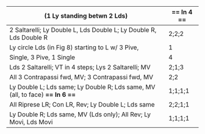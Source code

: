 |(1 Ly standing betwn 2 Lds) | == In 4 == |
|----|-----|
|2 Saltarelli; Ly Double L, Lds Double L; Ly Double R, Lds Double R |2;2;2|
|Ly circle Lds (in Fig 8) starting to L w/ 3 Pive, |1|
| Single, 3 Pive, 1 Single |4|
|Lds 2 Saltarelli; VT in 4 steps; Lys 2 Saltarelli; MV |2;1;3|
|All 3 Contrapassi fwd, MV; 3 Contrapassi fwd, MV| 2;2|
|Ly Double L; Lds same; Ly Double R; Lds same, MV (all, to face) **== In 6 ==** | 1;1;1;1|
|All Riprese LR; Con LR, Rev; Ly Double L; Lds same |2;2;1;1|
|Ly Double R; Lds same, MV (Lds only); All Rev; Ly Movi, Lds Movi |1;1;1;1|
